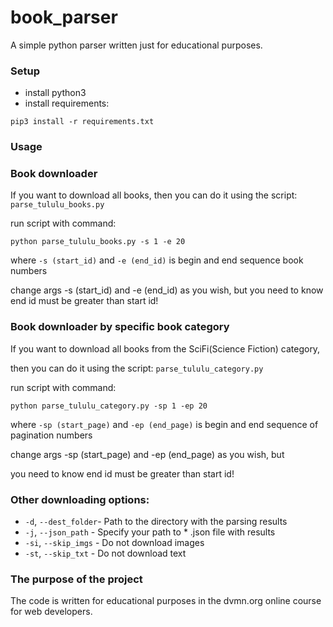 # book_parser
A simple python parser written just for educational purposes.

### Setup
- install python3
- install requirements:
```
pip3 install -r requirements.txt
```

### Usage

### Book downloader

If you want to download all books, then you can do it using the script: `parse_tululu_books.py`

run script with command:
```
python parse_tululu_books.py -s 1 -e 20
```
where `-s (start_id)` and `-e (end_id)` is begin and end sequence book numbers

change args -s (start_id) and -e (end_id) as you wish, but
you need to know end id must be greater than start id!

### Book downloader by specific book category

If you want to download all books from the SciFi(Science Fiction) category,

then you can do it using the script: `parse_tululu_category.py`

run script with command:
```
python parse_tululu_category.py -sp 1 -ep 20
```
where `-sp (start_page)` and `-ep (end_page)` is begin and end sequence of pagination numbers

change args -sp (start_page) and -ep (end_page) as you wish, but

you need to know end id must be greater than start id!

### Other downloading options:
- `-d`, `--dest_folder`- Path to the directory with the parsing results
- `-j`, `--json_path` - Specify your path to * .json file with results
- `-si`, `--skip_imgs` - Do not download images
- `-st`, `--skip_txt` - Do not download text

###  The purpose of the project
The code is written for educational purposes in the dvmn.org online course for web developers.
